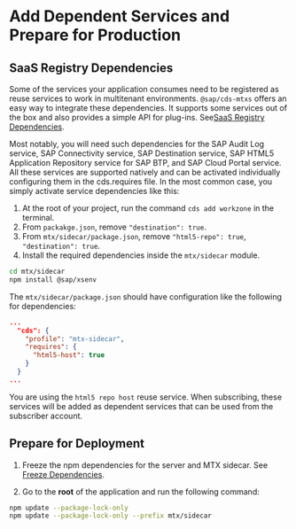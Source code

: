 # Add Dependent Services and Prepare for Production

## SaaS Registry Dependencies

Some of the services your application consumes need to be registered as reuse services to work in multitenant environments. `@sap/cds-mtxs` offers an easy way to integrate these dependencies. It supports some services out of the box and also provides a simple API for plug-ins. See[SaaS Registry Dependencies](https://cap.cloud.sap/docs/guides/multitenancy/#saas-registry-dependencies).

Most notably, you will need such dependencies for the SAP Audit Log service, SAP Connectivity service, SAP Destination service, SAP HTML5 Application Repository service for SAP BTP, and SAP Cloud Portal service. All these services are supported natively and can be activated individually configuring them in the cds.requires file. In the most common case, you simply activate service dependencies like this:

1. At the root of your project, run the command `cds add workzone` in the terminal.
2. From `packakge.json`, remove `"destination": true`.
3. From `mtx/sidecar/package.json`, remove `"html5-repo": true`, `"destination": true`.
4. Install the required dependencies inside the `mtx/sidecar` module.
```sh
cd mtx/sidecar
npm install @sap/xsenv
```
The `mtx/sidecar/package.json` should have configuration like the following for dependencies:
```json
...
  "cds": {
    "profile": "mtx-sidecar",
    "requires": {
      "html5-host": true
    }
  }
...
```

You are using the `html5 repo host` reuse service. When subscribing, these services will be added as dependent services that can be used from the subscriber account. 

## Prepare for Deployment

1. Freeze the npm dependencies for the server and MTX sidecar. See [Freeze Dependencies](https://cap.cloud.sap/docs/guides/deployment/to-cf#freeze-dependencies).

2. Go to the **root** of the application and run the following command:

```sh
npm update --package-lock-only
npm update --package-lock-only --prefix mtx/sidecar
```
